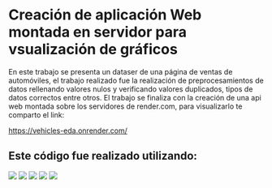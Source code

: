 # Creación de aplicación Web montada en servidor para vsualización de gráficos

En este trabajo se presenta un dataser de una página de ventas de automóviles, el trabajo realizado fue la realización de preprocesamientos de datos rellenando valores nulos y verificando valores duplicados, tipos de datos correctos entre otros. El trabajo se finaliza con la creación de una api web montada sobre los servidores de render.com, para visualizarlo te comparto el link:

https://vehicles-eda.onrender.com/

## Este código fue realizado utilizando:
<img src="https://img.shields.io/badge/Python-FFD43B?style=for-the-badge&logo=python&logoColor=blue" /> 
<img src="https://img.shields.io/badge/Visual_Studio_Code-0078D4?style=for-the-badge&logo=visual%20studio%20code&logoColor=white" /> 
<img src= "https://img.shields.io/badge/Pandas-2C2D72?style=for-the-badge&logo=pandas&logoColor=white"/> 
<img src ="https://img.shields.io/badge/Streamlit-FF4B4B?style=for-the-badge&logo=Streamlit&logoColor=white" />
<img src = "https://img.shields.io/badge/Plotly-239120?style=for-the-badge&logo=plotly&logoColor=white">


